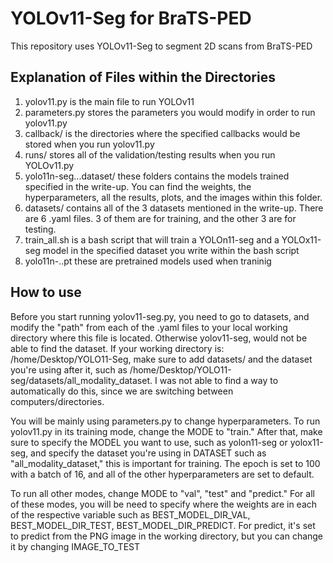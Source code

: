 # YOLOv11-Seg for BraTS-PED

This repository uses YOLOv11-Seg to segment 2D scans from BraTS-PED

## Explanation of Files within the Directories
1. yolov11.py is the main file to run YOLOv11
2. parameters.py stores the parameters you would modify in order to run yolov11.py
3. callback/ is the directories where the specified callbacks would be stored when you run yolov11.py
4. runs/ stores all of the validation/testing results when you run YOLOv11.py
5. yolo11n-seg...dataset/ these folders contains the models trained specified in the write-up. You can find the weights, the hyperparameters, all the results, plots, and the images within this folder. 
6. datasets/ contains all of the 3 datasets mentioned in the write-up. There are 6 .yaml files. 3 of them are for training, and the other 3 are for testing. 
6. train_all.sh is a bash script that will train a YOLOn11-seg and a YOLOx11-seg model in the specified dataset you write within the bash script
7. yolo11n-..pt these are pretrained models used when traninig

## How to use
Before you start running yolov11-seg.py, you need to go to datasets, and modify the "path" from each of the .yaml files to your local working directory where this file is located. Otherwise yolov11-seg, would not be able to find the dataset. If your working directory is: /home/Desktop/YOLO11-Seg, make sure to add datasets/ and the dataset you're using after it, such as /home/Desktop/YOLO11-seg/datasets/all_modality_dataset. I was not able to find a way to automatically do this, since we are switching between computers/directories. 

You will be mainly using parameters.py to change hyperparameters. To run yolov11.py in its training mode, change the MODE to "train." After that, make sure to specify the MODEL you want to use, such as yolon11-seg or yolox11-seg, and specify the dataset you're using in DATASET such as "all_modality_dataset," this is important for training. The epoch is set to 100 with a batch of 16, and all of the other hyperparameters are set to default. 

To run all other modes, change MODE to "val", "test" and "predict." For all of these modes, you will be need to specify where the weights are in each of the respective variable such as BEST_MODEL_DIR_VAL, BEST_MODEL_DIR_TEST, BEST_MODEL_DIR_PREDICT. For predict, it's set to predict from the PNG image in the working directory, but you can change it by changing IMAGE_TO_TEST

